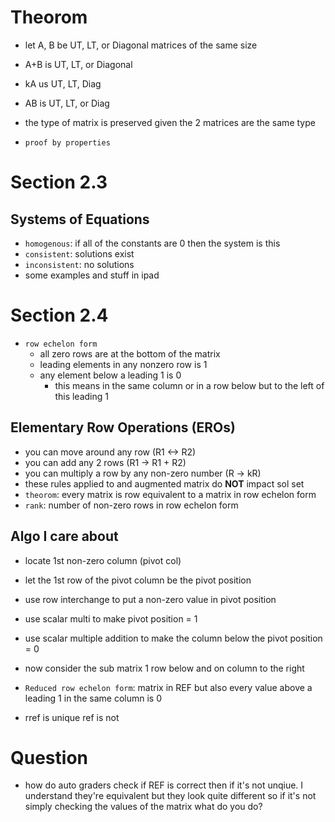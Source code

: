 # Theorom
- let A, B be UT, LT, or Diagonal matrices of the same size
- A+B is UT, LT, or Diagonal
- kA us UT, LT, Diag
- AB is UT, LT, or Diag
- the type of matrix is preserved given the 2 matrices are the same type

- `proof by properties`

# Section 2.3
## Systems of Equations
- `homogenous`: if all of the constants are 0 then the system is this
- `consistent`: solutions exist
- `inconsistent`: no solutions
- some examples and stuff in ipad

# Section 2.4 
- `row echelon form`
    - all zero rows are at the bottom of the matrix
    - leading elements in any nonzero row is 1
    - any element below a leading 1 is 0
        - this means in the same column or in a row below but to the left of this leading 1

## Elementary Row Operations (EROs)
- you can move around any row (R1 <-> R2)
- you can add any 2 rows (R1 -> R1 + R2)
- you can multiply a row by any non-zero number (R -> kR)
- these rules applied to and augmented matrix do **NOT** impact sol set
- `theorom`: every matrix is row equivalent to a matrix in row echelon form
- `rank`: number of non-zero rows in row echelon form

## Algo I care about
- locate 1st non-zero column (pivot col)
- let the 1st row of the pivot column be the pivot position
- use row interchange to put a non-zero value in pivot position
- use scalar multi to make pivot position = 1
- use scalar multiple addition to make the column below the pivot position = 0
- now consider the sub matrix 1 row below and on column to the right

- `Reduced row echelon form`: matrix in REF but also every value above a leading 1 in the same column is 0
- rref is unique ref is not

# Question
- how do auto graders check if REF is correct then if it's not unqiue. I understand they're equivalent but they look quite different so if it's not simply checking the values of the matrix what do you do?